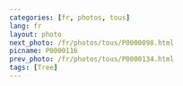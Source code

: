 ```yaml
---
categories: [fr, photos, tous]
lang: fr
layout: photo
next_photo: /fr/photos/tous/P0000098.html
picname: P0000116
prev_photo: /fr/photos/tous/P0000134.html
tags: [Tree]
---
```

